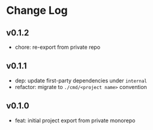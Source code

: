 # Change Log

## v0.1.2

- chore: re-export from private repo

## v0.1.1

- dep: update first-party dependencies under `internal`
- refactor: migrate to `./cmd/<project name>` convention

## v0.1.0

- feat: initial project export from private monorepo
